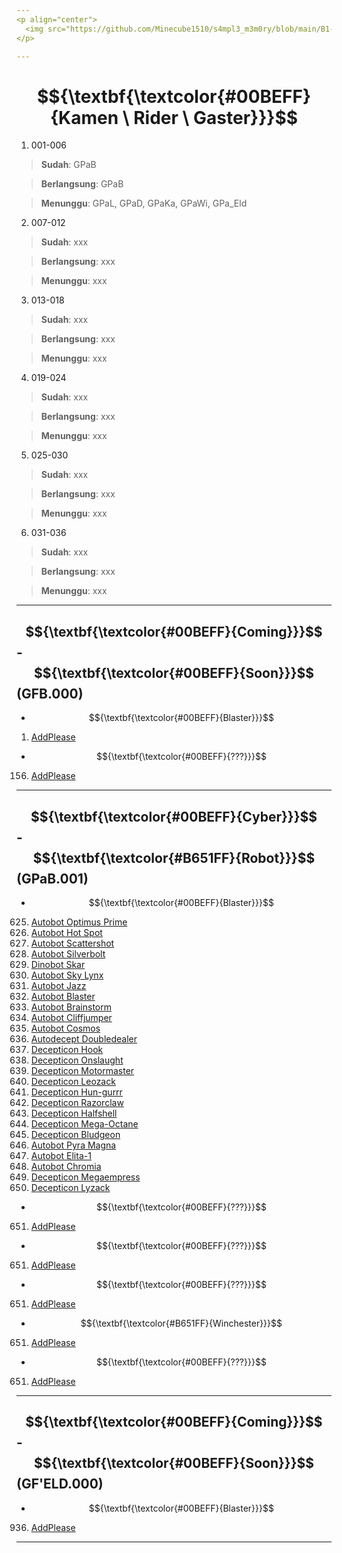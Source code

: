 ```yaml
---
<p align="center">
  <img src="https://github.com/Minecube1510/s4mpl3_m3m0ry/blob/main/B1-Main_Images_Storage/B1.001-BTC_Symbols/a01_GFB.png", width="100">
</p>

---
```

# $${\textbf{\textcolor{#00BEFF}{Kamen \ Rider \ Gaster}}}$$

1. 001-006
> **Sudah**:
> GPaB

> **Berlangsung**:
> GPaB

> **Menunggu**:
> GPaL, GPaD, GPaKa, GPaWi, GPa_Eld


2. 007-012
> **Sudah**:
> xxx

> **Berlangsung**:
> xxx

> **Menunggu**:
> xxx


3. 013-018
> **Sudah**:
> xxx

> **Berlangsung**:
> xxx

> **Menunggu**:
> xxx


4. 019-024
> **Sudah**:
> xxx

> **Berlangsung**:
> xxx

> **Menunggu**:
> xxx


5. 025-030
> **Sudah**:
> xxx

> **Berlangsung**:
> xxx

> **Menunggu**:
> xxx


6. 031-036
> **Sudah**:
> xxx

> **Berlangsung**:
> xxx

> **Menunggu**:
> xxx

---
## $${\textbf{\textcolor{#00BEFF}{Coming}}}$$ - $${\textbf{\textcolor{#00BEFF}{Soon}}}$$ (GFB.000)

- $${\textbf{\textcolor{#00BEFF}{Blaster}}}$$
1. [AddPlease](CS)

- $${\textbf{\textcolor{#00BEFF}{???}}}$$
156. [AddPlease](CS)

---
## $${\textbf{\textcolor{#00BEFF}{Cyber}}}$$ - $${\textbf{\textcolor{#B651FF}{Robot}}}$$ (GPaB.001)

- $${\textbf{\textcolor{#00BEFF}{Blaster}}}$$
625. [Autobot Optimus Prime](https://github.com/Minecube1510/s4mpl3_m3m0ry/blob/main/A1-Main_Samples_Abouts/a1_B001-KR_Gaster/b15_T015-Gaster_Paperbag/c151_C151-Gaster_Paperbag'Blaster/c151_GPa'B-0625'54Oa.md)
626. [Autobot Hot Spot](https://github.com/Minecube1510/s4mpl3_m3m0ry/blob/main/A1-Main_Samples_Abouts/a1_B001-KR_Gaster/b15_T015-Gaster_Paperbag/c151_C151-Gaster_Paperbag'Blaster/c151_GPa'B-0626'30Hb.md)
627. [Autobot Scattershot](CS)
628. [Autobot Silverbolt](CS)
629. [Dinobot Skar](CS)
630. [Autobot Sky Lynx](CS)
631. [Autobot Jazz](CS)
632. [Autobot Blaster](CS)
633. [Autobot Brainstorm](CS)
634. [Autobot Cliffjumper](CS)
635. [Autobot Cosmos](CS)
636. [Autodecept Doubledealer](CS)
637. [Decepticon Hook](CS)
638. [Decepticon Onslaught](CS)
639. [Decepticon Motormaster](CS)
640. [Decepticon Leozack](CS)
641. [Decepticon Hun-gurrr](CS)
642. [Decepticon Razorclaw](CS)
643. [Decepticon Halfshell](CS)
644. [Decepticon Mega-Octane](CS)
645. [Decepticon Bludgeon](CS)
646. [Autobot Pyra Magna](CS)
647. [Autobot Elita-1](CS)
648. [Autobot Chromia](CS)
649. [Decepticon Megaempress](CS)
650. [Decepticon Lyzack](https://github.com/Minecube1510/s4mpl3_m3m0ry/blob/main/A1-Main_Samples_Abouts/a1_B001-KR_Gaster/b15_T015-Gaster_Paperbag/c151_C151-Gaster_Paperbag'Blaster/c151_GPa'B-0650'33Lz.md)

- $${\textbf{\textcolor{#00BEFF}{???}}}$$
651. [AddPlease](CS)

- $${\textbf{\textcolor{#00BEFF}{???}}}$$
651. [AddPlease](CS)

- $${\textbf{\textcolor{#00BEFF}{???}}}$$
651. [AddPlease](CS)

- $${\textbf{\textcolor{#B651FF}{Winchester}}}$$
651. [AddPlease](CS)

- $${\textbf{\textcolor{#00BEFF}{???}}}$$
651. [AddPlease](CS)

---
## $${\textbf{\textcolor{#00BEFF}{Coming}}}$$ - $${\textbf{\textcolor{#00BEFF}{Soon}}}$$ (GF'ELD.000)

- $${\textbf{\textcolor{#00BEFF}{Blaster}}}$$
936. [AddPlease](CS)

---

